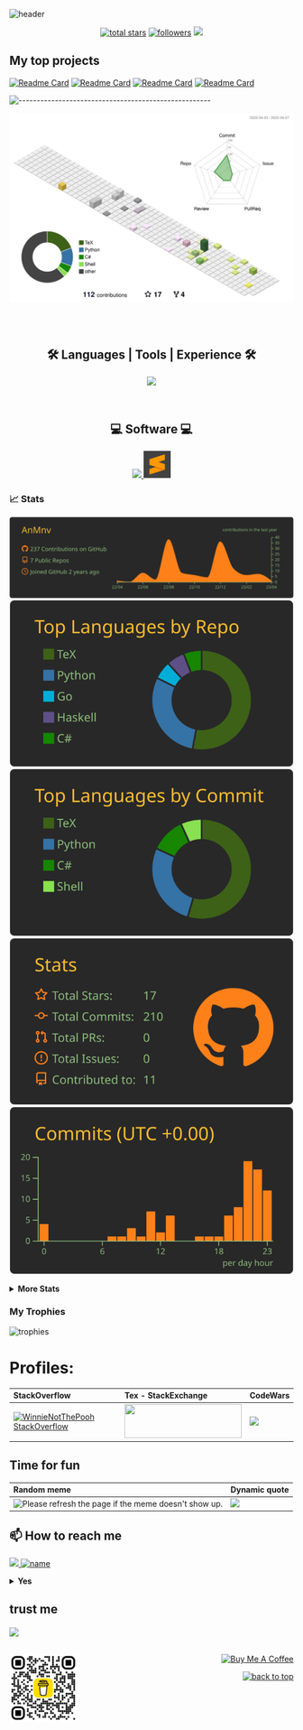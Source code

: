 
![header](https://capsule-render.vercel.app/api?type=waving&color=auto&height=300&section=header&text=Drop%20a%20🌟&fontSize=90&animation=fadeIn&fontAlignY=38&desc=if%20you%20like%20my%20project!&descAlignY=51&descAlign=62)

 
<!---<center>
 
|<div style="width:2900px">It's me</div> | And it's me also| 
|-------------|:-------------:|
|<img align="center" src="https://readme-typing-svg.herokuapp.com?lines=Hi+and+Wellcome+to+my+GitHub;I'm+Anton+aka+WinnieNotThePooh" />|<img align="right" src="https://github.com/anmnv/AnMnv.github.io/blob/main/IEEE_cert.png?raw=true" alt="alt text" width="350" /> |
 
</center> -->



 
  
<p align="center">
  <a href="https://github.com/AnMnV?tab=repositories&sort=stargazers">
    <img alt="total stars" title="Total stars on GitHub" src="https://custom-icon-badges.herokuapp.com/github/stars/AnMnV?color=55960c&style=for-the-badge&labelColor=488207&logo=star"/></a>
  <a href="https://github.com/AnMnV?tab=followers">
    <img alt="followers" title="Follow me on Github" src="https://custom-icon-badges.herokuapp.com/github/followers/AnMnV?color=236ad3&labelColor=1155ba&style=for-the-badge&logo=person-add&label=Follow&logoColor=white"/></a>
<img src="https://komarev.com/ghpvc/?username=AnMnV&color=0E9C47&style=for-the-badge">
</p>


## My top projects 

<!--[![anmnv/eBook - GitHub](https://gh-card.dev/repos/anmnv/eBook.svg)](https://github.com/anmnv/eBook) [![anmnv/anmnv - GitHub](https://gh-card.dev/repos/anmnv/anmnv.svg)](https://github.com/anmnv/anmnv) [![anmnv/Ultimate-Telegram-Bot - GitHub](https://gh-card.dev/repos/anmnv/Ultimate-Telegram-Bot.svg)](https://github.com/anmnv/Ultimate-Telegram-Bot) [![anmnv/3UnityGames - GitHub](https://gh-card.dev/repos/anmnv/3UnityGames.svg)](https://github.com/anmnv/3UnityGames)
-->


[![Readme Card](https://github-readme-stats.vercel.app/api/pin/?username=Anmnv&repo=eBook&theme=dracula)](https://github.com/Anmnv/eBook)
[![Readme Card](https://github-readme-stats.vercel.app/api/pin/?username=Anmnv&repo=3UnityGames&theme=nightowl)](https://github.com/Anmnv/3UnityGames)
[![Readme Card](https://github-readme-stats.vercel.app/api/pin/?username=Anmnv&repo=Ultimate-Telegram-Bot&theme=chartreuse-dark)](https://github.com/AnMnv/Ultimate-Telegram-Bot) 
[![Readme Card](https://github-readme-stats.vercel.app/api/pin/?username=Anmnv&repo=Anmnv&theme=gruvbox)](https://github.com/anmnv/anmnv) 



 
![-----------------------------------------------------](https://raw.githubusercontent.com/andreasbm/readme/master/assets/lines/rainbow.png)
 













 
 

 <p align="center">
    <img src=" profile-3d-contrib/profile-south-season.svg" />
</p>

 <br />
 
 

<br />
<h2 align="center">
  🛠 Languages | Tools | Experience  🛠
 </h2>

<p align="center">
  <a href="https://skillicons.dev">
    <img src="https://skillicons.dev/icons?i=cpp,go,latex,haskell,python,md,cs,bash" />
  </a>
</p>



<br />
<h2 align="center">
  💻 Software 💻
 </h2>

<p align="center">
  <a href="https://skillicons.dev">
    <img src="https://skillicons.dev/icons?i=git,unity,blender,linux,atom,github,ai,stackoverflow,vscode,bots" />
   <img src='https://github.com/edent/SuperTinyIcons/blob/master/images/svg/sublimetext.svg' alt="TheAbbie" width="48">
  </a>
</p>

 
   
















   
### 📈  Stats  
<!---![Anurag's GitHub stats](https://github-readme-stats.vercel.app/api?username=Anmnv&show_icons=true&theme=dracula)
 [![Top Langs](https://github-readme-stats.vercel.app/api/top-langs/?username=Anmnv&layout=compact&theme=dracula)](https://github.com/Anmnv/github-readme-stats)>-->
 
 

[![](https://raw.githubusercontent.com/AnMnv/AnMnv/main/profile-summary-card-output/gruvbox/0-profile-details.svg)](https://github.com/vn7n24fzkq/github-profile-summary-cards)
[![](https://raw.githubusercontent.com/AnMnv/AnMnv/main/profile-summary-card-output/gruvbox/1-repos-per-language.svg)](https://github.com/vn7n24fzkq/github-profile-summary-cards) [![](https://raw.githubusercontent.com/AnMnv/AnMnv/main/profile-summary-card-output/gruvbox/2-most-commit-language.svg)](https://github.com/vn7n24fzkq/github-profile-summary-cards)
[![](https://raw.githubusercontent.com/AnMnv/AnMnv/main/profile-summary-card-output/gruvbox/3-stats.svg)](https://github.com/vn7n24fzkq/github-profile-summary-cards) [![](https://raw.githubusercontent.com/AnMnv/AnMnv/main/profile-summary-card-output/gruvbox/4-productive-time.svg)](https://github.com/vn7n24fzkq/github-profile-summary-cards)


<details>
    <summary><b>More Stats</b></summary><br/>
https://metrics.lecoq.io/insights/anmnv

https://www.githubtrends.io/wrapped/anmnv
</details>





 
### My Trophies
![trophies](https://github-profile-trophy.vercel.app/?username=anmnv&column=8&row=1&theme=onedark&no-frame=true&no-bg=false&count_private=true)
<!--Trophies-->

 
 
 

 


 <!--[![Windows](https://svgshare.com/i/ZhY.svg)](https://svgshare.com/i/ZhY.svg)-->
 
 <h1 align="left">Profiles:</h3>
 
|StackOverflow |Tex - StackExchange|CodeWars|
|:--- |:---- | :---- |
|[![WinnieNotThePooh StackOverflow](https://github-readme-stackoverflow.vercel.app/?userID=16992726)](https://stackoverflow.com/users/16992726/winnienotthepooh)| <a href="https://tex.stackexchange.com/users/217087/winnienotthepooh"><img src="https://tex.stackexchange.com/users/flair/217087.png" width="208" height="60" ></a>| ![](https://github-readme-codewars-stats.herokuapp.com/api/?username=AnMnV&card&colormode=dark_mode) |


 
 ## Time for fun
 |Random meme| Dynamic quote| 
|:--- |:---- | 
|<img src='https://random-memer.herokuapp.com/' title="Meme" alt="Please refresh the page if the meme doesn't show up." alt="TheAbbie" width="400"> | <img src="https://readme-jokes.vercel.app/api?theme=default" width="100%"/>| 
 
 
 <!--<p align="center">  <img src="https://capsule-render.vercel.app/api?type=waving&color=gradient&height=60&section=footer"/></p>-->

 
## 📫 How to reach me
<a href="mailto:antoniys@gmail.com"> <img src="https://img.icons8.com/fluent/48/000000/gmail.png" width="3.5%"/>
[![name](https://img.shields.io/badge/dev.to-0A0A0A?style=for-the-badge&logo=dev.to&logoColor=white)](https://dev.to/anmnv)


  
   
<details>
    <summary><b>Yes</b></summary><br/>
</details>
  
## trust me
 <img align="center" src="https://github.com/mayankchaudhary26/Cool-Readme-ideas/blob/master/data/trust%20me.gif" />
<br>
<br> 

<img align="left" width="120" height="120" src="https://github.com/AnMnv/eBook/blob/main/images/bmc_qr.png"> <p align="right"><a href="https://www.buymeacoffee.com/anmnv" target="_blank"><img src="https://cdn.buymeacoffee.com/buttons/v2/default-yellow.png" alt="Buy Me A Coffee" style="height: 60px !important;width: 217px !important;" ></a>
</p>

  
<p align="right"><a href="#top"><img src="https://img.shields.io/static/v1?label&message=back+to+top&color=7E3ACE&style=flat&logo" alt="back to top" /></a></p>
 
<!--🦶FOOTER
<img src="https://raw.githubusercontent.com/trinib/trinib/main/.images/footer.svg" width="100%">--> 
